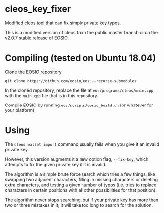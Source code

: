 # cleos_key_fixer
Modified cleos tool that can fix simple private key typos. 

This is a modified version of cleos from the public master branch circa the v2.0.7 stable release of EOSIO.

# Compiling (tested on Ubuntu 18.04)

Clone the EOSIO repository

```git clone https://github.com/eosio/eos --recurse-submodules```

In the cloned repository, replace the file at ```eos/programs/cleos/main.cpp``` with the ```main.cpp``` file that is in this repository.

Compile EOSIO by running ```eos/scripts/eosio_build.sh``` (or whatever for your platform)

# Using 

The ```cleos wallet import``` command usually fails when you give it an invalid private key.

However, this version augments it a new option flag, ```--fix-key```, which attempts to fix the given private key if it is invalid.

The algorithm is a simple brute force search which tries a few things, like swapping two adjacent characters, filling in missing characters or deleting extra characters, and testing a given number of typos (i.e. tries to replace characters in certain positions with all other possibilities for that position).

The algorithm never stops searching, but if your private key has more than two or three mistakes in it, it will take too long to search for the solution.
